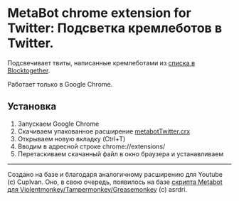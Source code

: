 # MetaBot chrome extension for Twitter: Подсветка кремлеботов в Twitter.

Подсвечивает твиты, написанные кремлеботами из [списка в Blocktogether](https://blocktogether.org/show-blocks/SiJai3FyVmodO0XxkL2r-pezIK_oahHRwqv9I6U3).

Работает только в Google Chrome.


## Установка

1. Запускаем Google Chrome
2. Скачиваем упакованное расширение [metabotTwitter.crx](https://raw.githubusercontent.com/antibot4navalny/metabot/master/metabotTwitter.crx)
3. Открываем новую вкладку (Ctrl+T)
4. Вводим в адресной строке chrome://extensions/
5. Перетаскиваем скачанный файл в окно браузера и устанавливаем

----
Создано на базе и благодаря аналогичному расширению для Youtube (c) CupIvan. Оно, в свою очередь, появилось на базе [скрипта Metabot для Violentmonkey/Tampermonkey/Greasemonkey](https://github.com/asrdri/yt-metabot-user-js) (c) asrdri.
